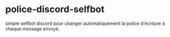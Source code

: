 # police-discord-selfbot
simple selfbot discord pour changer automatiquement la police d'écriture à chaque message envoyé.
